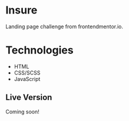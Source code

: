 # Insure

Landing page challenge from frontendmentor.io.

# Technologies

- HTML
- CSS/SCSS
- JavaScript

## Live Version

Coming soon!
